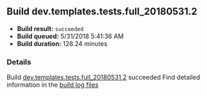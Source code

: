 ## Build dev.templates.tests.full_20180531.2
- **Build result:** `succeeded`
- **Build queued:** 5/31/2018 5:41:36 AM
- **Build duration:** 128.24 minutes
### Details
Build [dev.templates.tests.full_20180531.2](https://winappstudio.visualstudio.com/web/build.aspx?pcguid=a4ef43be-68ce-4195-a619-079b4d9834c2&builduri=vstfs%3a%2f%2f%2fBuild%2fBuild%2f25789) succeeded
Find detailed information in the [build log files](https://uwpctdiags.blob.core.windows.net/buildlogs/dev.templates.tests.full_20180531.2_logs.zip)
